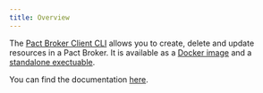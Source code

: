 ```yaml
---
title: Overview
---
```


The [Pact Broker Client CLI](https://github.com/pact-foundation/pact_broker-client) allows you to create, delete and update resources in a Pact Broker. It is available as a [Docker image](https://hub.docker.com/r/pactfoundation/pact-cli) and a [standalone exectuable](https://github.com/pact-foundation/pact_broker-client/releases).

You can find the documentation [here](/pact_broker/client_cli/readme).
